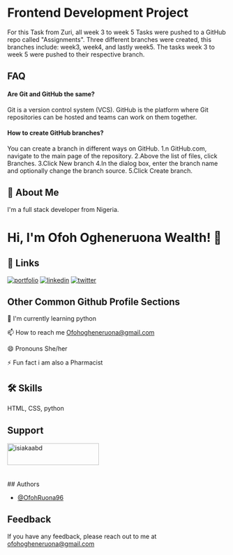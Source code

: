 
# Frontend Development Project
For this Task from Zuri, all week 3 to week 5 Tasks were pushed to a GitHub repo called "Assignments".
 Three different branches were created, this branches include: week3, week4, and lastly week5. The tasks week 3 to week 5  were pushed to their respective branch.

## FAQ
#### Are Git and GitHub the same?

Git is a version control system (VCS). GitHub is the platform where Git repositories can be hosted and teams can work on them together.


#### How to create GitHub branches?

You can create a branch in different ways on GitHub.
1.n GitHub.com, navigate to the main page of the repository.
2.Above the list of files, click  Branches.
3.Click New branch
4.In the dialog box, enter the branch name and optionally change the branch source.
5.Click Create branch.
## 🚀 About Me
I'm a full stack developer from Nigeria.


# Hi, I'm Ofoh Ogheneruona Wealth! 👋
## 🔗 Links
[![portfolio](https://img.shields.io/badge/my_portfolio-000?style=for-the-badge&logo=ko-fi&logoColor=white)](https://replit.com/@OfohRuona96/Portfolio#project%203.png/)
[![linkedin](https://img.shields.io/badge/linkedin-0A66C2?style=for-the-badge&logo=linkedin&logoColor=white)](https://www.linkedin.com/in/ogheneruona-ofoh-00b133238)
[![twitter](https://img.shields.io/badge/twitter-1DA1F2?style=for-the-badge&logo=twitter&logoColor=white)](https://twitter.com/Mizz_Wealth?t=HjA7V1F9ahpoWjnhrWo4ow&s=08)


## Other Common Github Profile Sections

🧠 I'm currently learning python

📫 How to reach me Ofohogheneruona@gmail.com

😄 Pronouns She/her

⚡️ Fun fact i am also a Pharmacist


## 🛠 Skills
 HTML, CSS, python


## Support
<p><a href="https://www.buymeacoffee.com/OfohRuona96"> <img align="left" src="https://cdn.buymeacoffee.com/buttons/v2/default-yellow.png" height="50" width="210" alt="isiakaabd" /></a></p><br><br><br><br><br>
## Authors

- [@OfohRuona96](https://www.github.com/OfohRuona96)


## Feedback

If you have any feedback, please reach out to me at ofohogheneruona@gmail.com

